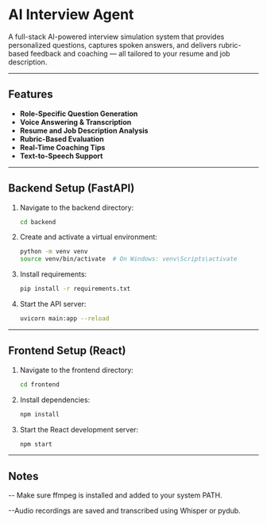 # AI Interview Agent

A full-stack AI-powered interview simulation system that provides personalized questions, captures spoken answers, and delivers rubric-based feedback and coaching — all tailored to your resume and job description.

---

##  Features

-  **Role-Specific Question Generation**
-  **Voice Answering & Transcription**
-  **Resume and Job Description Analysis**
-  **Rubric-Based Evaluation**
-  **Real-Time Coaching Tips**
-  **Text-to-Speech Support**


---

##  Backend Setup (FastAPI)

1. Navigate to the backend directory:
   ```bash
   cd backend
2. Create and activate a virtual environment:
   ```bash
   python -m venv venv
   source venv/bin/activate  # On Windows: venv\Scripts\activate
3. Install requirements:
   ```bash
   pip install -r requirements.txt
5. Start the API server:
   ```bash
   uvicorn main:app --reload


---

##  Frontend Setup (React)
1. Navigate to the frontend directory:
   ```bash
   cd frontend
2. Install dependencies:
   ```bash
   npm install
3. Start the React development server:
   ```bash
   npm start

---

##  Notes
-- Make sure ffmpeg is installed and added to your system PATH.

--Audio recordings are saved and transcribed using Whisper or pydub.
